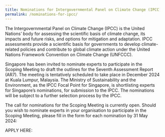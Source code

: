 ```yaml
---
title: Nominations for Intergovernmental Panel on Climate Change (IPCC)
permalink: /nominations-for-ipcc/
---
```


The Intergovernmental Panel on Climate Change (IPCC) is the United Nations’ body for assessing the scientific basis of climate change, its impacts and future risks, and options for mitigation and adaptation.  IPCC assessments provide a scientific basis for governments to develop climate-related policies and contribute to global climate action under the United Nations Framework Convention on Climate Change (UNFCCC).

Singapore has been invited to nominate experts to participate in the Scoping Meeting to draft the outlines for the Seventh Assessment Report (AR7). The meeting is tentatively scheduled to take place in December 2024 at Kuala Lumpur, Malaysia. The Ministry of Sustainability and the Environment, as the IPCC Focal Point for Singapore, is shortlisting experts for Singapore’s nominations, for submission to the IPCC. 
The nominations will be subject to a further selection process by the IPCC.

The call for nominations for the Scoping Meeting is currently open. Should you wish to nominate experts in your organisation to participate in the Scoping Meeting, please fill in the form for each nomination by 31 May 2024:

APPLY HERE: <link>
